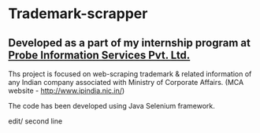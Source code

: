# Trademark-scrapper
## Developed as a part of my internship program at [Probe Information Services Pvt. Ltd.](https://probeinformation.com/)

Ths project is focused on web-scraping trademark &amp; related information of any Indian company associated with Ministry of Corporate Affairs.
(MCA website - http://www.ipindia.nic.in/)

The code has been developed using Java Selenium framework.

edit/ second line
